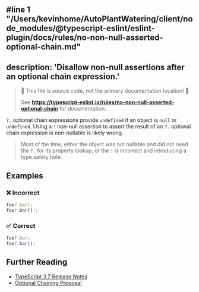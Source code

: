 #line 1 "/Users/kevinhome/AutoPlantWatering/client/node_modules/@typescript-eslint/eslint-plugin/docs/rules/no-non-null-asserted-optional-chain.md"
---
description: 'Disallow non-null assertions after an optional chain expression.'
---

> 🛑 This file is source code, not the primary documentation location! 🛑
>
> See **https://typescript-eslint.io/rules/no-non-null-asserted-optional-chain** for documentation.

`?.` optional chain expressions provide `undefined` if an object is `null` or `undefined`.
Using a `!` non-null assertion to assert the result of an `?.` optional chain expression is non-nullable is likely wrong.

> Most of the time, either the object was not nullable and did not need the `?.` for its property lookup, or the `!` is incorrect and introducing a type safety hole.

## Examples

<!--tabs-->

### ❌ Incorrect

```ts
foo?.bar!;
foo?.bar()!;
```

### ✅ Correct

```ts
foo?.bar;
foo?.bar();
```

## Further Reading

- [TypeScript 3.7 Release Notes](https://www.typescriptlang.org/docs/handbook/release-notes/typescript-3-7.html)
- [Optional Chaining Proposal](https://github.com/tc39/proposal-optional-chaining/)

